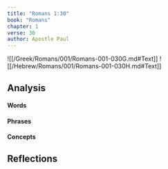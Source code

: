 ```yaml
---
title: "Romans 1:30"
book: "Romans"
chapter: 1
verse: 30
author: Apostle Paul
---
```

![[/Greek/Romans/001/Romans-001-030G.md#Text]]
![[/Hebrew/Romans/001/Romans-001-030H.md#Text]]

## Analysis

#### Words

#### Phrases

#### Concepts

## Reflections
